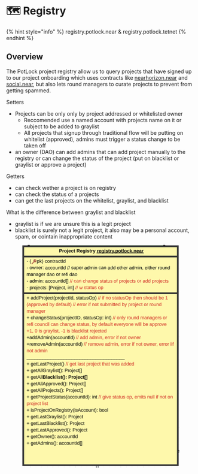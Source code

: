 # 🗺 Registry

{% hint style="info" %}
registry.potlock.near & registry.potlock.tetnet
{% endhint %}

## Overview

The PotLock project registry allow us to query projects that have signed up to our project onboarding which uses contracts like [nearhorizon.near](https://nearblocks.io/address/nearhorizon.near) and [social.near](https://nearblocks.io/address/social.near), but also lets round managers to curate projects to prevent from getting spammed.



Setters

* Projects can be only only by project addressed or whitelisted owner
  * Reccomended use a named account with projects name on it or subject to be added to graylist
  * All projects that signup through traditional flow will be putting on whitelist (approved), admins must trigger a status change to be taken off
* an owner (DAO) can add admins that can add project manually to the registry or can change the status of the project (put on blacklist or graylist or approve a project)

Getters

* can check wether a project is on registry
* can check the status of a projects
* can get the last projects on the whitelist, graylist, and blacklist

What is the difference between graylist and blacklist

* graylist is if we are unsure this is a legit project
* blacklist is surely not a legit project, it also may be a personal account, spam, or cointain inappropriate content

<figure><img src="../.gitbook/assets/Screenshot 2023-08-25 at 6.20.30 PM.png" alt=""><figcaption></figcaption></figure>



